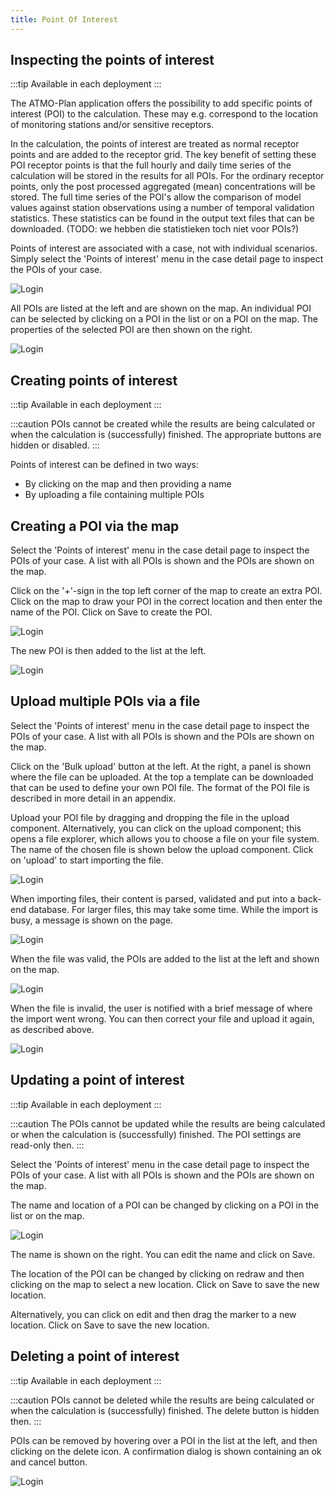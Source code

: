 ```yaml
---
title: Point Of Interest
---
```


## Inspecting the points of interest

:::tip Available in each deployment
:::

The ATMO-Plan application offers the possibility to add specific points of interest (POI) to the calculation. These may e.g. correspond to the location of monitoring stations and/or sensitive receptors.

In the calculation, the points of interest are treated as normal receptor points and are added to the receptor grid. The key benefit of setting these POI receptor points is that the full hourly and daily time series of the calculation will be stored in the results for all POIs. For the ordinary receptor points, only the post processed aggregated (mean) concentrations will be stored. The full time series of the POI's allow the comparison of model values against station observations using a number of temporal validation statistics. These statistics can be found in the output text files that can be downloaded. (TODO: we hebben die statistieken toch niet voor POIs?)

Points of interest are associated with a case, not with individual scenarios. Simply select the 'Points of interest' menu in the case detail page to inspect the POIs of your case.

![Login](./images/login.png)

All POIs are listed at the left and are shown on the map. An individual POI can be selected by clicking on a POI in the list or on a POI on the map. The properties of the selected POI are then shown on the right.

![Login](./images/login.png)

## Creating points of interest

:::tip Available in each deployment
:::

:::caution
POIs cannot be created while the results are being calculated or when the calculation is (successfully) finished. The appropriate buttons are hidden or disabled.
:::

Points of interest can be defined in two ways:

- By clicking on the map and then providing a name
- By uploading a file containing multiple POIs

## Creating a POI via the map

Select the 'Points of interest' menu in the case detail page to inspect the POIs of your case. A list with all POIs is shown and the POIs are shown on the map.

Click on the '+'-sign in the top left corner of the map to create an extra POI. Click on the map to draw your POI in the correct location and then enter the name of the POI. Click on Save to create the POI.

![Login](./images/login.png)

The new POI is then added to the list at the left.

![Login](./images/login.png)

## Upload multiple POIs via a file

Select the 'Points of interest' menu in the case detail page to inspect the POIs of your case. A list with all POIs is shown and the POIs are shown on the map.

Click on the 'Bulk upload' button at the left. At the right, a panel is shown where the file can be uploaded. At the top a template can be downloaded that can be used to define your own POI file. The format of the POI file is described in more detail in an appendix.

Upload your POI file by dragging and dropping the file in the upload component. Alternatively, you can click on the upload component; this opens a file explorer, which allows you to choose a file on your file system. The name of the chosen file is shown below the upload component. Click on 'upload' to start importing the file.

![Login](./images/login.png)

When importing files, their content is parsed, validated and put into a back-end database. For larger files, this may take some time. While the import is busy, a message is shown on the page.

![Login](./images/login.png)

When the file was valid, the POIs are added to the list at the left and shown on the map.

![Login](./images/login.png)

When the file is invalid, the user is notified with a brief message of where the import went wrong. You can then correct your file and upload it again, as described above.

![Login](./images/login.png)

## Updating a point of interest

:::tip Available in each deployment
:::

:::caution
The POIs cannot be updated while the results are being calculated or when the calculation is (successfully) finished. The POI settings are read-only then.
:::

Select the 'Points of interest' menu in the case detail page to inspect the POIs of your case. A list with all POIs is shown and the POIs are shown on the map.

The name and location of a POI can be changed by clicking on a POI in the list or on the map.

![Login](./images/login.png)

The name is shown on the right. You can edit the name and click on Save.

The location of the POI can be changed by clicking on redraw and then clicking on the map to select a new location. Click on Save to save the new location.

Alternatively, you can click on edit and then drag the marker to a new location. Click on Save to save the new location.

## Deleting a point of interest

:::tip Available in each deployment
:::

:::caution
POIs cannot be deleted while the results are being calculated or when the calculation is (successfully) finished. The delete button is hidden then.
:::

POIs can be removed by hovering over a POI in the list at the left, and then clicking on the delete icon. A confirmation dialog is shown containing an ok and cancel button.

![Login](./images/login.png)
